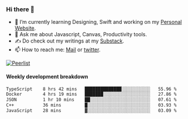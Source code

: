 ### Hi there 👋

- 🌱 I’m currently learning Designing, Swift and working on my [Personal Website](https://kvaishak.com/).
- 💬 Ask me about Javascript, Canvas,  Productivity tools. 
- :writing_hand: Do check out my writings at my [Substack](https://kvaishak.substack.com/).
- 📫 How to reach me: [Mail](mailto:vaishak.kaippanchery@gmail.com) or [twitter](https://twitter.com/kvaishack).

[![Peerlist](https://github-readme-badge.peerlist.io/api/vaishak)](https://peerlist.io/vaishak)

#### Weekly development breakdown

<!--START_SECTION:waka-->

```txt
TypeScript    8 hrs 42 mins   ██████████████░░░░░░░░░░░   55.96 %
Docker        4 hrs 19 mins   ███████░░░░░░░░░░░░░░░░░░   27.86 %
JSON          1 hr 10 mins    ██░░░░░░░░░░░░░░░░░░░░░░░   07.61 %
C++           36 mins         █░░░░░░░░░░░░░░░░░░░░░░░░   03.93 %
JavaScript    28 mins         ▓░░░░░░░░░░░░░░░░░░░░░░░░   03.09 %
```

<!--END_SECTION:waka-->
